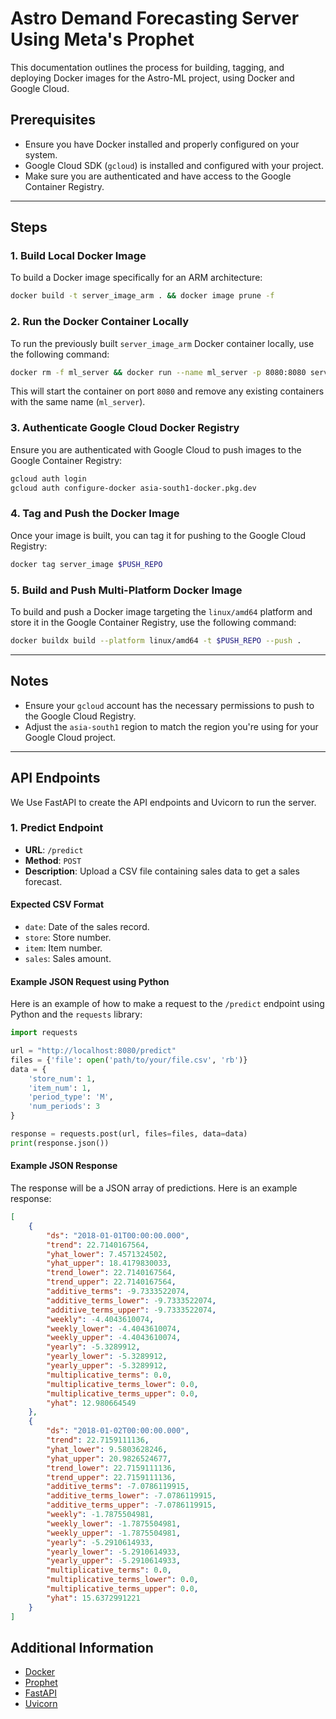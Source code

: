# Astro Demand Forecasting Server Using Meta's Prophet

This documentation outlines the process for building, tagging, and deploying Docker images for the Astro-ML project, using Docker and Google Cloud.

## Prerequisites

- Ensure you have Docker installed and properly configured on your system.
- Google Cloud SDK (`gcloud`) is installed and configured with your project.
- Make sure you are authenticated and have access to the Google Container Registry.

---

## Steps

### 1. Build Local Docker Image

To build a Docker image specifically for an ARM architecture:

```bash
docker build -t server_image_arm . && docker image prune -f
```

### 2. Run the Docker Container Locally

To run the previously built `server_image_arm` Docker container locally, use the following command:

```bash
docker rm -f ml_server && docker run --name ml_server -p 8080:8080 server_image_arm
```

This will start the container on port `8080` and remove any existing containers with the same name (`ml_server`).

### 3. Authenticate Google Cloud Docker Registry

Ensure you are authenticated with Google Cloud to push images to the Google Container Registry:

```bash
gcloud auth login
gcloud auth configure-docker asia-south1-docker.pkg.dev
```

### 4. Tag and Push the Docker Image

Once your image is built, you can tag it for pushing to the Google Cloud Registry:

```bash
docker tag server_image $PUSH_REPO
```

### 5. Build and Push Multi-Platform Docker Image

To build and push a Docker image targeting the `linux/amd64` platform and store it in the Google Container Registry, use the following command:

```bash
docker buildx build --platform linux/amd64 -t $PUSH_REPO --push .
```

---

## Notes

- Ensure your `gcloud` account has the necessary permissions to push to the Google Cloud Registry.
- Adjust the `asia-south1` region to match the region you're using for your Google Cloud project.

---

## API Endpoints

We Use FastAPI to create the API endpoints and Uvicorn to run the server.

### 1. Predict Endpoint

- **URL**: `/predict`
- **Method**: `POST`
- **Description**: Upload a CSV file containing sales data to get a sales forecast.

#### Expected CSV Format

- `date`: Date of the sales record.
- `store`: Store number.
- `item`: Item number.
- `sales`: Sales amount.

#### Example JSON Request using Python

Here is an example of how to make a request to the `/predict` endpoint using Python and the `requests` library:

```python
import requests

url = "http://localhost:8080/predict"
files = {'file': open('path/to/your/file.csv', 'rb')}
data = {
    'store_num': 1,
    'item_num': 1,
    'period_type': 'M',
    'num_periods': 3
}

response = requests.post(url, files=files, data=data)
print(response.json())
```

#### Example JSON Response

The response will be a JSON array of predictions. Here is an example response:

```json
[
    {
        "ds": "2018-01-01T00:00:00.000",
        "trend": 22.7140167564,
        "yhat_lower": 7.4571324502,
        "yhat_upper": 18.4179830033,
        "trend_lower": 22.7140167564,
        "trend_upper": 22.7140167564,
        "additive_terms": -9.7333522074,
        "additive_terms_lower": -9.7333522074,
        "additive_terms_upper": -9.7333522074,
        "weekly": -4.4043610074,
        "weekly_lower": -4.4043610074,
        "weekly_upper": -4.4043610074,
        "yearly": -5.3289912,
        "yearly_lower": -5.3289912,
        "yearly_upper": -5.3289912,
        "multiplicative_terms": 0.0,
        "multiplicative_terms_lower": 0.0,
        "multiplicative_terms_upper": 0.0,
        "yhat": 12.980664549
    },
    {
        "ds": "2018-01-02T00:00:00.000",
        "trend": 22.7159111136,
        "yhat_lower": 9.5803628246,
        "yhat_upper": 20.9826524677,
        "trend_lower": 22.7159111136,
        "trend_upper": 22.7159111136,
        "additive_terms": -7.0786119915,
        "additive_terms_lower": -7.0786119915,
        "additive_terms_upper": -7.0786119915,
        "weekly": -1.7875504981,
        "weekly_lower": -1.7875504981,
        "weekly_upper": -1.7875504981,
        "yearly": -5.2910614933,
        "yearly_lower": -5.2910614933,
        "yearly_upper": -5.2910614933,
        "multiplicative_terms": 0.0,
        "multiplicative_terms_lower": 0.0,
        "multiplicative_terms_upper": 0.0,
        "yhat": 15.6372991221
    }
]
```

## Additional Information

- [Docker](https://docs.docker.com/)
- [Prophet](https://facebook.github.io/prophet/docs/)
- [FastAPI](https://fastapi.tiangolo.com/)
- [Uvicorn](https://www.uvicorn.org/)
